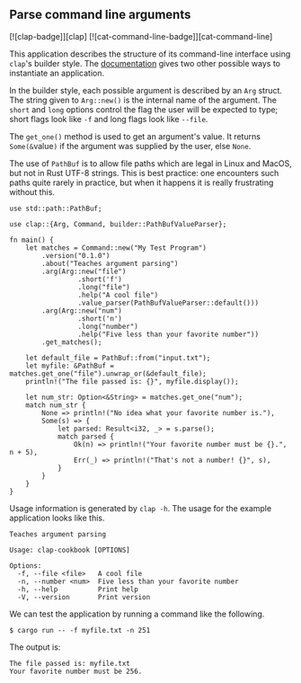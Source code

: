 ## Parse command line arguments

[![clap-badge]][clap] [![cat-command-line-badge]][cat-command-line]

This application describes the structure of its command-line interface using
`clap`'s builder style. The [documentation] gives two other possible ways to
instantiate an application.

In the builder style, each possible argument is described by an `Arg`
struct. The string given to `Arg::new()` is the internal
name of the argument. The `short` and `long` options control the
flag the user will be expected to type; short flags look like `-f` and long
flags look like `--file`.

The `get_one()` method is used to get an argument's value.
It returns `Some(&`value`)` if the argument was supplied by
the user, else `None`.

The use of `PathBuf` is to allow file paths which are legal
in Linux and MacOS, but not in Rust UTF-8 strings. This is
best practice: one encounters such paths quite rarely in
practice, but when it happens it is really frustrating
without this.

```rust,edition2024
use std::path::PathBuf;

use clap::{Arg, Command, builder::PathBufValueParser};

fn main() {
    let matches = Command::new("My Test Program")
        .version("0.1.0")
        .about("Teaches argument parsing")
        .arg(Arg::new("file")
                 .short('f')
                 .long("file")
                 .help("A cool file")
                 .value_parser(PathBufValueParser::default()))
        .arg(Arg::new("num")
                 .short('n')
                 .long("number")
                 .help("Five less than your favorite number"))
        .get_matches();

    let default_file = PathBuf::from("input.txt");
    let myfile: &PathBuf = matches.get_one("file").unwrap_or(&default_file);
    println!("The file passed is: {}", myfile.display());

    let num_str: Option<&String> = matches.get_one("num");
    match num_str {
        None => println!("No idea what your favorite number is."),
        Some(s) => {
            let parsed: Result<i32, _> = s.parse();
            match parsed {
                Ok(n) => println!("Your favorite number must be {}.", n + 5),
                Err(_) => println!("That's not a number! {}", s),
            }
        }
    }
}
```

Usage information is generated by `clap -h`. The usage for
the example application looks like this.

```
Teaches argument parsing

Usage: clap-cookbook [OPTIONS]

Options:
  -f, --file <file>   A cool file
  -n, --number <num>  Five less than your favorite number
  -h, --help          Print help
  -V, --version       Print version
```

We can test the application by running a command like the following.

```
$ cargo run -- -f myfile.txt -n 251
```

The output is:

```
The file passed is: myfile.txt
Your favorite number must be 256.
```

[documentation]: https://docs.rs/clap/
